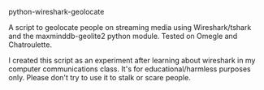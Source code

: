 python-wireshark-geolocate

A script to geolocate people on streaming media using Wireshark/tshark and the maxminddb-geolite2 python module. Tested on Omegle and Chatroulette.

I created this script as an experiment after learning about wireshark in my computer communications class. It's for educational/harmless purposes only. Please don't try to use it to stalk or scare people.
